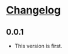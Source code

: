 # [Changelog](https://github.com/michaeljoseph/textlines/releases)

## 0.0.1

* This version is first.